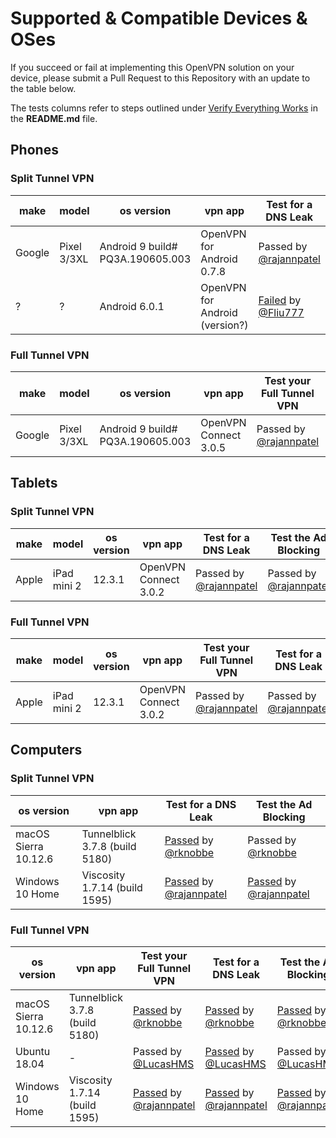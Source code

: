 # Supported & Compatible Devices & OSes

If you succeed or fail at implementing this OpenVPN solution on your device, please submit a Pull Request to this Repository with an update to the table below.

The tests columns refer to steps outlined under [Verify Everything Works](https://github.com/rajannpatel/Pi-Hole-PiVPN-on-Google-Compute-Engine-Free-Tier-with-Full-Tunnel-and-Split-Tunnel-OpenVPN-Configs#verify-everything-works) in the **README.md** file.

## Phones

### Split Tunnel VPN

| make | model | os version | vpn app | Test for a DNS Leak | Test the Ad Blocking |
| ---- | ----- | ---------- | ------- | ------------------- | -------------------- |
| Google | Pixel 3/3XL | Android 9 build# PQ3A.190605.003 | OpenVPN for Android 0.7.8 | Passed by [@rajannpatel](https://github.com/rajannpatel) | Passed by [@rajannpatel](https://github.com/rajannpatel) |
| ? | ? | Android 6.0.1 | OpenVPN for Android (version?) | [Failed](https://github.com/rajannpatel/Pi-Hole-PiVPN-on-Google-Compute-Engine-Free-Tier-with-Full-Tunnel-and-Split-Tunnel-OpenVPN-Configs/issues/40) by [@Fliu777](https://github.com/Fliu777) | [Failed](https://github.com/rajannpatel/Pi-Hole-PiVPN-on-Google-Compute-Engine-Free-Tier-with-Full-Tunnel-and-Split-Tunnel-OpenVPN-Configs/issues/40) by [@Fliu777](https://github.com/Fliu777) |

### Full Tunnel VPN

| make | model | os version | vpn app | Test your Full Tunnel VPN | Test for a DNS Leak | Test the Ad Blocking |
| ---- | ----- | ---------- | ------- | ------------------------- | ------------------- | -------------------- |
| Google | Pixel 3/3XL | Android 9 build# PQ3A.190605.003 | OpenVPN Connect 3.0.5 | Passed by [@rajannpatel](https://github.com/rajannpatel) | Passed by [@rajannpatel](https://github.com/rajannpatel) | Passed by [@rajannpatel](https://github.com/rajannpatel) |

## Tablets

### Split Tunnel VPN

| make | model | os version | vpn app | Test for a DNS Leak | Test the Ad Blocking |
| ---- | ----- | ---------- | ------- | ------------------- | -------------------- |
| Apple | iPad mini 2 | 12.3.1 | OpenVPN Connect 3.0.2 | Passed by [@rajannpatel](https://github.com/rajannpatel) | Passed by [@rajannpatel](https://github.com/rajannpatel) |

### Full Tunnel VPN

| make | model | os version | vpn app | Test your Full Tunnel VPN | Test for a DNS Leak | Test the Ad Blocking |
| ---- | ----- | ---------- | ------- | ------------------------- | ------------------- | -------------------- |
| Apple | iPad mini 2 | 12.3.1 | OpenVPN Connect 3.0.2 | Passed by [@rajannpatel](https://github.com/rajannpatel) | Passed by [@rajannpatel](https://github.com/rajannpatel) | Passed by [@rajannpatel](https://github.com/rajannpatel) |

## Computers

### Split Tunnel VPN

| os version | vpn app | Test for a DNS Leak | Test the Ad Blocking |
| ---------- | ------- | ------------------- | -------------------- |
| macOS Sierra 10.12.6 | Tunnelblick 3.7.8 (build 5180) | [Passed](https://github.com/rajannpatel/Pi-Hole-PiVPN-on-Google-Compute-Engine-Free-Tier-with-Full-Tunnel-and-Split-Tunnel-OpenVPN-Configs/issues/10#issuecomment-450702300) by [@rknobbe](https://github.com/rknobbe) | Passed by [@rknobbe](https://github.com/rknobbe)  |
| Windows 10 Home | Viscosity 1.7.14 (build 1595) | [Passed](https://github.com/rajannpatel/Pi-Hole-PiVPN-on-Google-Compute-Engine-Free-Tier-with-Full-Tunnel-and-Split-Tunnel-OpenVPN-Configs/issues/18#issuecomment-456246284) by [@rajannpatel](https://github.com/rajannpatel) | [Passed](https://github.com/rajannpatel/Pi-Hole-PiVPN-on-Google-Compute-Engine-Free-Tier-with-Full-Tunnel-and-Split-Tunnel-OpenVPN-Configs/issues/18#issuecomment-456246284) by [@rajannpatel](https://github.com/rajannpatel) |

### Full Tunnel VPN

| os version | vpn app | Test your Full Tunnel VPN | Test for a DNS Leak | Test the Ad Blocking |
| ---------- | ------- | ------------------------- | ------------------- | -------------------- |
| macOS Sierra 10.12.6 | Tunnelblick 3.7.8 (build 5180) | [Passed](https://github.com/rajannpatel/Pi-Hole-PiVPN-on-Google-Compute-Engine-Free-Tier-with-Full-Tunnel-and-Split-Tunnel-OpenVPN-Configs/issues/10#issuecomment-450702300) by [@rknobbe](https://github.com/rknobbe) | [Passed](https://github.com/rajannpatel/Pi-Hole-PiVPN-on-Google-Compute-Engine-Free-Tier-with-Full-Tunnel-and-Split-Tunnel-OpenVPN-Configs/issues/22) by [@rknobbe](https://github.com/rknobbe) | [Passed](https://github.com/rajannpatel/Pi-Hole-PiVPN-on-Google-Compute-Engine-Free-Tier-with-Full-Tunnel-and-Split-Tunnel-OpenVPN-Configs/issues/22) by [@rknobbe](https://github.com/rknobbe) |
| Ubuntu 18.04 | - | Passed by [@LucasHMS](https://github.com/LucasHMS) | [Passed](https://github.com/rajannpatel/Pi-Hole-PiVPN-on-Google-Compute-Engine-Free-Tier-with-Full-Tunnel-and-Split-Tunnel-OpenVPN-Configs/issues/22) by [@LucasHMS](https://github.com/LucasHMS) | Passed by [@LucasHMS](https://github.com/LucasHMS) |
| Windows 10 Home | Viscosity 1.7.14 (build 1595) | [Passed](https://github.com/rajannpatel/Pi-Hole-PiVPN-on-Google-Compute-Engine-Free-Tier-with-Full-Tunnel-and-Split-Tunnel-OpenVPN-Configs/issues/18#issue-399133505) by [@rajannpatel](https://github.com/rajannpatel) | [Passed](https://github.com/rajannpatel/Pi-Hole-PiVPN-on-Google-Compute-Engine-Free-Tier-with-Full-Tunnel-and-Split-Tunnel-OpenVPN-Configs/issues/18#issue-399133505) by [@rajannpatel](https://github.com/rajannpatel) | [Passed](https://github.com/rajannpatel/Pi-Hole-PiVPN-on-Google-Compute-Engine-Free-Tier-with-Full-Tunnel-and-Split-Tunnel-OpenVPN-Configs/issues/18#issue-399133505) by [@rajannpatel](https://github.com/rajannpatel) |